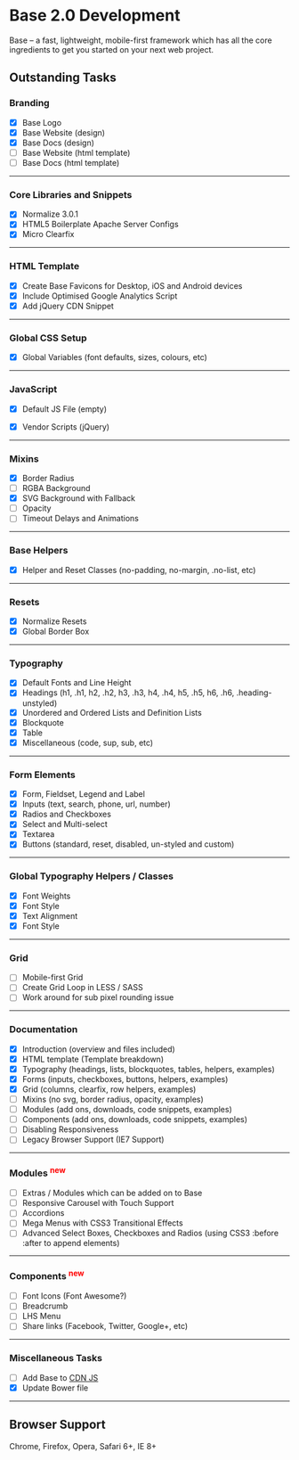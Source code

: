 # Base 2.0 Development
Base – a fast, lightweight, mobile-first framework which has all the core ingredients to get you started on your next web project.

## Outstanding Tasks

### Branding
- [x] Base Logo
- [x] Base Website (design)
- [x] Base Docs (design)
- [ ] Base Website (html template)
- [ ] Base Docs (html template)

* * *

### Core Libraries and Snippets
- [x] Normalize 3.0.1
- [x] HTML5 Boilerplate Apache Server Configs
- [x] Micro Clearfix

* * *

### HTML Template
- [x] Create Base Favicons for Desktop, iOS and Android devices
- [x] Include Optimised Google Analytics Script
- [x] Add jQuery CDN Snippet

* * *

### Global CSS Setup
- [x] Global Variables (font defaults, sizes, colours, etc)

* * *

### JavaScript
- [x] Default JS File (empty)
- [x] Vendor Scripts (jQuery)


* * *

### Mixins
- [x] Border Radius
- [ ] RGBA Background
- [x] SVG Background with Fallback
- [ ] Opacity
- [ ] Timeout Delays and Animations

* * *

### Base Helpers
- [x] Helper and Reset Classes (no-padding, no-margin, .no-list, etc)

* * *
### Resets
- [x] Normalize Resets
- [x] Global Border Box

* * *

### Typography
- [x] Default Fonts and Line Height
- [x] Headings (h1, .h1, h2, .h2, h3, .h3, h4, .h4, h5, .h5, h6, .h6, .heading-unstyled)
- [x] Unordered and Ordered Lists and Definition Lists
- [x] Blockquote
- [x] Table
- [x] Miscellaneous (code, sup, sub, etc)

* * *

### Form Elements
- [x] Form, Fieldset, Legend and Label
- [x] Inputs (text, search, phone, url, number)
- [x] Radios and Checkboxes
- [x] Select and Multi-select
- [x] Textarea
- [x] Buttons (standard, reset, disabled, un-styled and custom)

* * *

### Global Typography Helpers / Classes
- [x] Font Weights
- [x] Font Style
- [x] Text Alignment
- [x] Font Style

* * *

### Grid
- [ ] Mobile-first Grid
- [ ] Create Grid Loop in LESS / SASS
- [ ] Work around for sub pixel rounding issue

* * *

### Documentation
- [x] Introduction (overview and files included)
- [x] HTML template (Template breakdown)
- [x] Typography (headings, lists, blockquotes, tables, helpers, examples)
- [x] Forms (inputs, checkboxes, buttons, helpers, examples)
- [x] Grid (columns, clearfix, row helpers, examples)
- [ ] Mixins (no svg, border radius, opacity, examples)
- [ ] Modules (add ons, downloads, code snippets, examples)
- [ ] Components (add ons, downloads, code snippets, examples)
- [ ] Disabling Responsiveness
- [ ] Legacy Browser Support (IE7 Support)

* * *

### Modules <sup style="color: red;">new</sup>
- [ ] Extras / Modules which can be added on to Base
- [ ] Responsive Carousel with Touch Support
- [ ] Accordions
- [ ] Mega Menus with CSS3 Transitional Effects
- [ ] Advanced Select Boxes, Checkboxes and Radios (using CSS3 :before :after to append elements)

* * *

### Components <sup style="color: red;">new</sup>
- [ ] Font Icons (Font Awesome?)
- [ ] Breadcrumb
- [ ] LHS Menu
- [ ] Share links (Facebook, Twitter, Google+, etc)

* * *

### Miscellaneous Tasks
- [ ] Add Base to [CDN JS](http://cdnjs.com/)
- [x] Update Bower file

* * *

## Browser Support
Chrome, Firefox, Opera, Safari 6+, IE 8+
